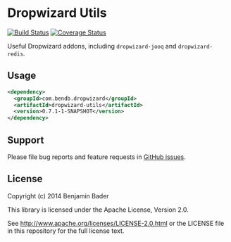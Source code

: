 Dropwizard Utils
======================

[![Build Status](https://travis-ci.org/benjamin-bader/dropwizard-jooq.svg?branch=master)](https://travis-ci.org/benjamin-bader/dropwizard-jooq)
[![Coverage Status](https://img.shields.io/coveralls/benjamin-bader/dropwizard-jooq.svg)](https://coveralls.io/r/benjamin-bader/dropwizard-jooq?branch=master)

Useful Dropwizard addons, including `dropwizard-jooq` and `dropwizard-redis`.

Usage
-----

```xml
<dependency>
  <groupId>com.bendb.dropwizard</groupId>
  <artifactId>dropwizard-utils</artifactId>
  <version>0.7.1-1-SNAPSHOT</version>
</dependency>
```


Support
-------

Please file bug reports and feature requests in [GitHub issues](https://github.com/benjamin-bader/dropwizard-jooq/issues).


License
-------

Copyright (c) 2014 Benjamin Bader

This library is licensed under the Apache License, Version 2.0.

See http://www.apache.org/licenses/LICENSE-2.0.html or the LICENSE file in this repository for the full license text.
